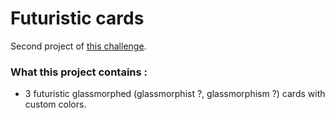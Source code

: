 # Futuristic cards

Second project of [this challenge](https://github.com/Rekuiem84/personal-challenges).

### What this project contains : 

- 3 futuristic glassmorphed (glassmorphist ?, glassmorphism ?) cards with custom colors.
